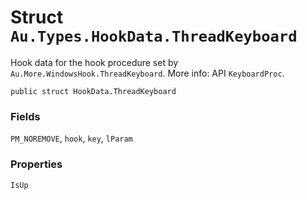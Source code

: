 # Struct `Au.Types.HookData.ThreadKeyboard`

Hook data for the hook procedure set by `Au.More.WindowsHook.ThreadKeyboard`. More info: API `KeyboardProc`.

```
public struct HookData.ThreadKeyboard
```

### Fields

`PM_NOREMOVE`, `hook`, `key`, `lParam`

### Properties

`IsUp`